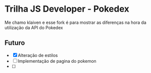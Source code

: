 # Trilha JS Developer - Pokedex

Me chamo klaiven e esse fork é para mostrar as diferenças na hora da utilização da API do Pokedex 

## Futuro

- [x] Alteração de estilos
- [ ] Implementação de pagina do pokemon
- [ ] 